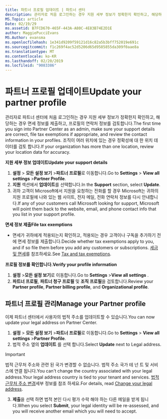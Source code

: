 ```yaml
---
title: 파트너 프로필 업데이트 | 파트너 센터
description: 관리자로 처음 로그인하는 경우 지원 세부 정보가 정확한지 확인하고, 해당하는 경우 면세 정보를 제출하고, 프로필의 연락처 정보를 검토합니다.
MS.Topic: article
Date: 02/19/29
ms.assetid: B7FCD670-465F-443A-A80C-4E83B74E2D1E
author: MaggiePucciEvans
MS.Author: evansma
ms.openlocfilehash: 1e341d9209f59121d16c82a5b3bff752019e691c
ms.sourcegitcommit: f1c269f4ac52d5206d65d9585855da309f0aae8a
ms.translationtype: MT
ms.contentlocale: ko-KR
ms.lasthandoff: 02/20/2019
ms.locfileid: "9083386"
---
```

# <a name="update-your-partner-profile"></a><span data-ttu-id="5555d-103">파트너 프로필 업데이트</span><span class="sxs-lookup"><span data-stu-id="5555d-103">Update your partner profile</span></span>


<span data-ttu-id="5555d-104">관리자로 파트너 센터에 처음 로그인하는 경우 지원 세부 정보가 정확한지 확인하고, 해당하는 경우 면세 정보를 제출하고, 프로필의 연락처 정보를 검토합니다.</span><span class="sxs-lookup"><span data-stu-id="5555d-104">The first time you sign into Partner Center as an admin, make sure your support details are correct, file tax exemptions if appropriate, and review the contact information in your profiles.</span></span> <span data-ttu-id="5555d-105">조직이 여러 위치에 있는 경우 정확성에 대 한 위치 데이터를 검토 합니다.</span><span class="sxs-lookup"><span data-stu-id="5555d-105">If your organization has more than one location, review your location data for accuracy.</span></span>

**<span data-ttu-id="5555d-106">지원 세부 정보 업데이트</span><span class="sxs-lookup"><span data-stu-id="5555d-106">Update your support details</span></span>**

1.  <span data-ttu-id="5555d-107">**설정** &gt; **모든 설정 보기** &gt;**파트너 프로필**로 이동합니다.</span><span class="sxs-lookup"><span data-stu-id="5555d-107">Go to **Settings** &gt; **View all settings** &gt;**Partner Profile**.</span></span>
2.  <span data-ttu-id="5555d-108">**지원** 섹션에서 **업데이트**를 선택합니다.</span><span class="sxs-lookup"><span data-stu-id="5555d-108">In the **Support** section, select **Update**.</span></span>
3.  <span data-ttu-id="5555d-109">귀하 고객이 Microsoft에서 지원을 요청하는 전화를 할 경우 Microsoft는 귀하의 지원 프로필에 나와 있는 웹 사이트, 전자 메일, 전화 연락처 정보를 다시 안내합니다.</span><span class="sxs-lookup"><span data-stu-id="5555d-109">If any of your customers call Microsoft looking for support, Microsoft will point them back to the website, email, and phone contact info that you list in your support profile.</span></span>

**<span data-ttu-id="5555d-110">면세 정보 제출</span><span class="sxs-lookup"><span data-stu-id="5555d-110">File tax exemptions</span></span>**

-   <span data-ttu-id="5555d-111">면세가 귀하에게 적용되는지 확인하고, 적용되는 경우 고객이나 구독을 추가하기 전에 면세 정보를 제출합니다.</span><span class="sxs-lookup"><span data-stu-id="5555d-111">Decide whether tax exemptions apply to you, and if so file them before you add any customers or subscriptions.</span></span> <span data-ttu-id="5555d-112">[세금 및 면세](tax-and-tax-exemptions.md)를 참조하세요.</span><span class="sxs-lookup"><span data-stu-id="5555d-112">See [Tax and tax exemptions](tax-and-tax-exemptions.md).</span></span>

**<span data-ttu-id="5555d-113">프로필 정보를 확인합니다.</span><span class="sxs-lookup"><span data-stu-id="5555d-113">Verify your profile information</span></span>**

1.  <span data-ttu-id="5555d-114">**설정** &gt;**모든 설정 보기**로 이동합니다.</span><span class="sxs-lookup"><span data-stu-id="5555d-114">Go to **Settings** &gt;**View all settings** .</span></span> 
2.  <span data-ttu-id="5555d-115">**파트너 프로필**, **파트너 청구 프로필** 및 **조직 프로필**을 검토합니다.</span><span class="sxs-lookup"><span data-stu-id="5555d-115">Review your **Partner profile**, **Partner billing profile**, and **Organizational profile**.</span></span>

## <a name="manage-your-partner-profile"></a><span data-ttu-id="5555d-116">파트너 프로필 관리</span><span class="sxs-lookup"><span data-stu-id="5555d-116">Manage your Partner profile</span></span> 

<span data-ttu-id="5555d-117">이제 파트너 센터에서 사용자의 법적 주소를 업데이트할 수 있습니다.</span><span class="sxs-lookup"><span data-stu-id="5555d-117">You can now update your legal address on Partner Center.</span></span>

1. <span data-ttu-id="5555d-118">**설정** &gt; **모든 설정 보기** &gt;**파트너 프로필**로 이동합니다.</span><span class="sxs-lookup"><span data-stu-id="5555d-118">Go to **Settings** &gt; **View all settings** &gt;**Partner Profile**.</span></span>
2. <span data-ttu-id="5555d-119">법적 주소 옆의 **업데이트** 를 선택 합니다.</span><span class="sxs-lookup"><span data-stu-id="5555d-119">Select **Update** next to Legal address.</span></span> 

>[!Important]
><span data-ttu-id="5555d-120">법적 근무처 주소와 관련 된 국가 변경할 수 없습니다. 법적 주소 국가 테 넌 트 및 서비스에 연결 됩니다.</span><span class="sxs-lookup"><span data-stu-id="5555d-120">You can't change the country associated with your legal address.Your legal address country is tied to your tenant and services.</span></span> <span data-ttu-id="5555d-121">[법적 근무처 주소 변경](https://docs.microsoft.com/office365/admin/manage/change-address-contact-and-more?view=o365-worldwide)세부 정보를 참조 하세요.</span><span class="sxs-lookup"><span data-stu-id="5555d-121">For details, read [Change your legal address](https://docs.microsoft.com/office365/admin/manage/change-address-contact-and-more?view=o365-worldwide).</span></span>

3. <span data-ttu-id="5555d-122">**제출**을 선택 하면 법적 본인 다시 평가 수락 해야 하는 다른 메일을 받게 됩니다.</span><span class="sxs-lookup"><span data-stu-id="5555d-122">When you select **Submit**, your legal identity will be re-assessed, and you will receive another email which you will need to accept.</span></span>



 



